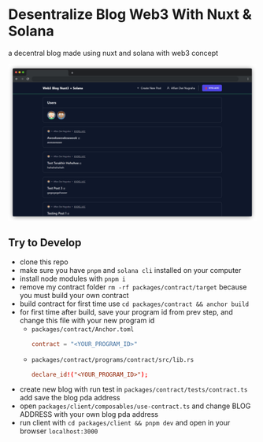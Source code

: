 # Desentralize Blog Web3 With Nuxt & Solana
a decentral blog made using nuxt and solana with web3 concept

![preview](assets/images/preview.png)

## Try to Develop

- clone this repo
- make sure you have `pnpm` and `solana cli` installed on your computer
- install node modules with `pnpm i`
- remove my contract folder `rm -rf packages/contract/target` because you must build your own contract
- build contract for first time use `cd packages/contract && anchor build`
- for first time after build, save your program id from prev step, and change this file with your new program id
  - `packages/contract/Anchor.toml`
    ```toml
    contract = "<YOUR_PROGRAM_ID>"
    ```
  - `packages/contract/programs/contract/src/lib.rs`
    ```toml
    declare_id!("<YOUR_PROGRAM_ID>");
    ```
- create new blog with run test in `packages/contract/tests/contract.ts` add save the blog pda address
- open `packages/client/composables/use-contract.ts` and change BLOG ADDRESS with your own blog pda address
- run client with `cd packages/client && pnpm dev` and open in your browser `localhost:3000`
